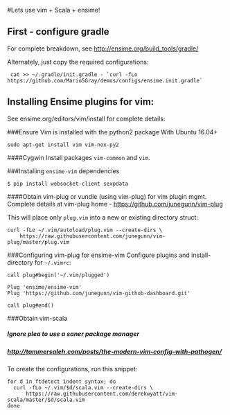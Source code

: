 
#Lets use vim + Scala + ensime!

## First - configure gradle

For complete breakdown, see http://ensime.org/build_tools/gradle/

Alternately, just copy the required configurations:
```
 cat >> ~/.gradle/init.gradle - `curl -fLo https://github.com/Mario5Gray/demos/configs/ensime.init.gradle`
```

## Installing Ensime plugins for vim:

See ensime.org/editors/vim/install for complete details:

###Ensure Vim is installed with the python2 package
With Ubuntu 16.04+
```
sudo apt-get install vim vim-nox-py2
```

####Cygwin
Install packages `vim-common` and `vim`. 

###Installing `ensime-vim` dependencies
```
$ pip install websocket-client sexpdata
```

####Obtain vim-plug or vundle (using vim-plug) for vim plugin mgmt.
Complete details at vim-plug home - https://github.com/junegunn/vim-plug

This will place only `plug.vim` into a new or existing directory struct:


```
curl -fLo ~/.vim/autoload/plug.vim --create-dirs \
    https://raw.githubusercontent.com/junegunn/vim-plug/master/plug.vim
```

###Configuring vim-plug for ensime-vim
Configure plugins and install-directory for `~/.vimrc`:


```
call plug#begin('~/.vim/plugged')

Plug 'ensime/ensime-vim'
Plug 'https://github.com/junegunn/vim-github-dashboard.git'

call plug#end()
```

###Obtain vim-scala

##### Ignore plea to use a saner package manager
##### http://tammersaleh.com/posts/the-modern-vim-config-with-pathogen/

To create the configurations, run this snippet:

```
for d in ftdetect indent syntax; do
  curl -fLo ~/.vim/$d/scala.vim --create-dirs \
      https://raw.githubusercontent.com/derekwyatt/vim-scala/master/$d/scala.vim
done
```



